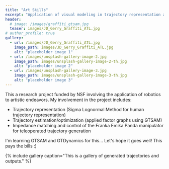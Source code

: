 ```yaml
---
title: "Art Skills"
excerpt: "Application of visual modeling in trajectory representation and optimization and manipulator control for robot art."
header:
  # image: /images/graffiti_gtsam.jpg
  teaser: images/JD_Gerry_Graffiti_ATL.jpg
# author_profile: true
gallery:
  - url: /images/JD_Gerry_Graffiti_ATL.jpg
    image_path: images/JD_Gerry_Graffiti_ATL.jpg
    alt: "placeholder image 1"
  - url: /images/unsplash-gallery-image-2.jpg
    image_path: images/unsplash-gallery-image-2-th.jpg
    alt: "placeholder image 2"
  - url: /images/unsplash-gallery-image-3.jpg
    image_path: images/unsplash-gallery-image-3-th.jpg
    alt: "placeholder image 3"
---
```


This a research project funded by NSF involving the application of robotics to artistic endeavors. My involvement in the project includes:
- Trajectory representation (Sigma Lognormal Method for human trajectory representation)
- Trajectory estimation/optimization (applied factor graphs using GTSAM)
- Impedance matching and control of the Franka Emika Panda manipulator for teleoperated trajectory generation

I'm learning GTSAM and GTDynamics for this... Let's hope it goes well! This pays the bills :)

{% include gallery caption="This is a gallery of generated trajectories and outputs." %}
